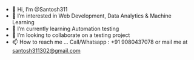 - 👋 Hi, I’m @Santosh311
- 👀 I’m interested in Web Development, Data Analytics & Machine Learning
- 🌱 I’m currently learning Automation testing
- 💞️ I’m looking to collaborate on a testing project
- 📫 How to reach me ... Call/Whatsapp : +91 9080437078 or mail me at santosh311302@gmail.com

<!---
Santosh311/Santosh311 is a ✨ special ✨ repository because its `README.md` (this file) appears on your GitHub profile.
You can click the Preview link to take a look at your changes.
--->
